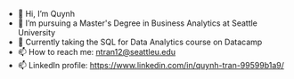 - 👋 Hi, I’m Quynh 
- 👀 I’m pursuing a Master's Degree in Business Analytics at Seattle University
- 🌱 Currently taking the SQL for Data Analytics course on Datacamp
- 📫 How to reach me: ntran12@seattleu.edu
- 📫 LinkedIn profile: https://www.linkedin.com/in/quynh-tran-99599b1a9/ 

<!---
qtran95/qtran95 is a ✨ special ✨ repository because its `README.md` (this file) appears on your GitHub profile.
You can click the Preview link to take a look at your changes.
--->
